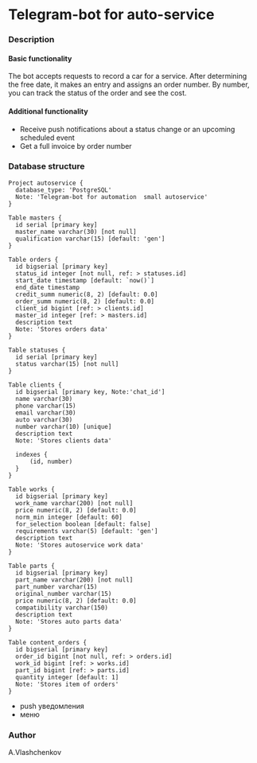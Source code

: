 # Telegram-bot for auto-service

### Description

#### Basic functionality
The bot accepts requests to record a car for a service.
After determining the free date, it makes an entry and assigns an order number.
By number, you can track the status of the order and see the cost.

#### Additional functionality
- Receive push notifications about a status change or an upcoming scheduled event
- Get a full invoice by order number

### Database structure

```
Project autoservice {
  database_type: 'PostgreSQL'
  Note: 'Telegram-bot for automation  small autoservice'
}

Table masters {
  id serial [primary key]
  master_name varchar(30) [not null]
  qualification varchar(15) [default: 'gen']
}

Table orders {
  id bigserial [primary key]
  status_id integer [not null, ref: > statuses.id]
  start_date timestamp [default: `now()`]
  end_date timestamp
  credit_summ numeric(8, 2) [default: 0.0]
  order_summ numeric(8, 2) [default: 0.0]
  client_id bigint [ref: > clients.id]
  master_id integer [ref: > masters.id]
  description text
  Note: 'Stores orders data'
}

Table statuses {
  id serial [primary key]
  status varchar(15) [not null]
}

Table clients {
  id bigserial [primary key, Note:'chat_id']
  name varchar(30)
  phone varchar(15)
  email varchar(30)
  auto varchar(30)
  number varchar(10) [unique]
  description text
  Note: 'Stores clients data'

  indexes {
      (id, number)
  }
}

Table works {
  id bigserial [primary key]
  work_name varchar(200) [not null]
  price numeric(8, 2) [default: 0.0]
  norm_min integer [default: 60]
  for_selection boolean [default: false]
  requirements varchar(5) [default: 'gen']
  description text
  Note: 'Stores autoservice work data'
}

Table parts {
  id bigserial [primary key]
  part_name varchar(200) [not null]
  part_number varchar(15)
  original_number varchar(15)
  price numeric(8, 2) [default: 0.0]
  compatibility varchar(150)
  description text
  Note: 'Stores auto parts data'
}

Table content_orders {
  id bigserial [primary key]
  order_id bigint [not null, ref: > orders.id]
  work_id bigint [ref: > works.id]
  part_id bigint [ref: > parts.id]
  quantity integer [default: 1]
  Note: 'Stores item of orders'
}
```
- push уведомления
- меню

### Author
A.Vlashchenkov